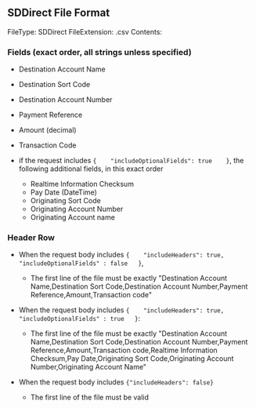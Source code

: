 ## SDDirect File Format

FileType: SDDirect
FileExtension: .csv
Contents:

### Fields (exact order, all strings unless specified)

-   Destination Account Name
-   Destination Sort Code
-   Destination Account Number
-   Payment Reference
-   Amount (decimal)
-   Transaction Code

-   if the request includes `{    "includeOptionalFields": true    }`, the following additional fields, in this exact order
    -   ​Realtime Information Checksum
    -   Pay Date (DateTime)
    -   Originating Sort Code
    -   Originating Account Number
    -   Originating Account name

### Header Row

-   When the request body includes `{    "includeHeaders": true, "includeOptionalFields" : false   }`,

    -   The first line of the file must be exactly "Destination Account Name,Destination Sort Code,Destination Account Number,Payment Reference,Amount,Transaction code"

-   When the request body includes `{    "includeHeaders": true, "includeOptionalFields" : true   }`:

    -   The first line of the file must be exactly "Destination Account Name,Destination Sort Code,Destination Account Number,Payment Reference,Amount,Transaction code,Realtime Information Checksum,Pay Date,Originating Sort Code,Originating Account Number,Originating Account Name"

-   When the request body includes `{"includeHeaders": false}`
    -   The first line of the file must be valid
